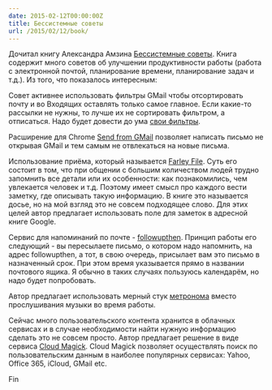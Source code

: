 ```yaml
---
date: 2015-02-12T00:00:00Z
title: Бессистемные советы
url: /2015/02/12/book/
---
```


Дочитал книгу Александра Амзина [Бессистемные советы](http://aa.lifehacker.ru/).
Книга содержит много советов об улучшении продуктивности работы (работа с электронной почтой,
планирование времени, планирование задач и т.д.).
Из того, что показалось интересным:

Совет активнее использовать фильтры GMail чтобы отсортировать почту и во Входящих оставлять
только самое главное. Если какие-то рассылки не нужны,
то лучше их не сортировать фильтром, а отписаться. Надо будет довести до ума
[свои фильтры](/2015/01/23/gmail-filters.html).

Расширение для Chrome [Send from GMail](https://chrome.google.com/webstore/detail/send-from-gmail-by-google/pgphcomnlaojlmmcjmiddhdapjpbgeoc) позволяет написать письмо не открывая GMail и тем
самым не отвлекаться на новые письма.

Использование приёма, который называется [Farley File](https://en.wikipedia.org/wiki/Farley_file).
Суть его состоит в том, что при общении с большим количеством людей трудно запомнить все детали
или их особенности: как познакомились, чем увлекается человек и т.д.
Поэтому имеет смысл про каждого вести заметку, где описывать такую информацию.
В книге это называется досье, но на мой взгляд это не совсем подходящее слово.
Для этих целей автор предлагает использовать поле для заметок в адресной книге Google.

Сервис для напоминаний по почте - [followupthen](http://followupthen.com/).
Принцип работы его следующий - вы пересылаете письмо, о котором надо напомнить,
на адрес followupthen, а тот, в свою очередь, присылает вам это письмо в назначенный срок.
При этом время указывается прямо в названии почтового ящика. Я обычно в таких случаях пользуюсь календарём,
но надо будет попробовать.

Автор предлагает использовать мерный стук [метронома](http://www.metronomeonline.com/) вместо
прослушивания музыки во время работы.

Сейчас много пользовательского контента хранится в облачных сервисах и в случае необходимости
найти нужную информацию сделать это не совсем просто.
Автор предлагает решение в виде сервиса [Cloud Magick](https://cloudmagic.com/).
Cloud Magick позволяет осуществлять поиск по пользовательским данным
в наиболее популярных сервисах: Yahoo, Office 365, iCloud, GMail etc.

<!--
Если используете одну экосистему одного производителя, то лучше её и придерживаться.
То есть если пользуетесь устройствами Apple, то лучше и всеми их приложениями пользоваться.
Потому что они максимально протестированы друг с другом.
-->

Fin
